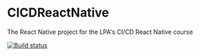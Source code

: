 
# CICDReactNative
The React Native project for the LPA's CI/CD React Native course

[![Build status](https://build.appcenter.ms/v0.1/apps/235f1c2a-0a50-4b04-88be-67e7ee88da7c/branches/dev/badge)](https://appcenter.ms)
